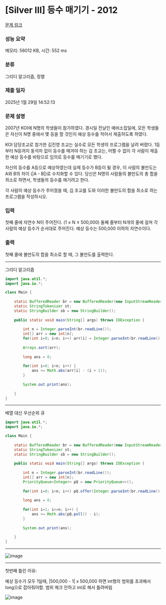 # [Silver III] 등수 매기기 - 2012 

[문제 링크](https://www.acmicpc.net/problem/2012) 

### 성능 요약

메모리: 56012 KB, 시간: 552 ms

### 분류

그리디 알고리즘, 정렬

### 제출 일자

2025년 1월 29일 14:52:13

### 문제 설명

<p>2007년 KOI에 N명의 학생들이 참가하였다. 경시일 전날인 예비소집일에, 모든 학생들은 자신이 N명 중에서 몇 등을 할 것인지 예상 등수를 적어서 제출하도록 하였다.</p>

<p>KOI 담당조교로 참가한 김진영 조교는 실수로 모든 학생의 프로그램을 날려 버렸다. 1등부터 N등까지 동석차 없이 등수를 매겨야 하는 김 조교는, 어쩔 수 없이 각 사람이 제출한 예상 등수를 바탕으로 임의로 등수를 매기기로 했다.</p>

<p>자신의 등수를 A등으로 예상하였는데 실제 등수가 B등이 될 경우, 이 사람의 불만도는 A와 B의 차이 (|A - B|)로 수치화할 수 있다. 당신은 N명의 사람들의 불만도의 총 합을 최소로 하면서, 학생들의 등수를 매기려고 한다.</p>

<p>각 사람의 예상 등수가 주어졌을 때, 김 조교를 도와 이러한 불만도의 합을 최소로 하는 프로그램을 작성하시오.</p>

### 입력 

 <p>첫째 줄에 자연수 N이 주어진다. (1 ≤ N ≤ 500,000) 둘째 줄부터 N개의 줄에 걸쳐 각 사람의 예상 등수가 순서대로 주어진다. 예상 등수는 500,000 이하의 자연수이다.</p>

### 출력 

 <p>첫째 줄에 불만도의 합을 최소로 할 때, 그 불만도를 출력한다.</p>

---

그리디 알고리즘

```java
import java.util.*;
import java.io.*;

class Main {
    
    static BufferedReader br = new BufferedReader(new InputStreamReader(System.in));
    static StringTokenizer st;
    static StringBuilder sb = new StringBuilder();
    
    public static void main(String[] args) throws IOException {
        
        int n = Integer.parseInt(br.readLine());
        int[] arr = new int[n];
        for(int i=0; i<n; i++) arr[i] = Integer.parseInt(br.readLine());
        
        Arrays.sort(arr);
        
        long ans = 0;
        
        for(int i=0; i<n; i++) {
            ans += Math.abs(arr[i] - (i + 1));
        }
        
        System.out.print(ans);
        
    }
}


```

---

배열 대신 우선순위 큐

```java
import java.util.*;
import java.io.*;

class Main {
    
    static BufferedReader br = new BufferedReader(new InputStreamReader(System.in));
    static StringTokenizer st;
    static StringBuilder sb = new StringBuilder();
    
    public static void main(String[] args) throws IOException {
        
        int n = Integer.parseInt(br.readLine());
        int[] arr = new int[n];
        PriorityQueue<Integer> pQ = new PriorityQueue<>();
        
        for(int i=0; i<n; i++) pQ.offer(Integer.parseInt(br.readLine()));
        
        long ans = 0;
        
        for(int i=1; i<=n; i++) {
            ans += Math.abs(pQ.poll() - i);
        }
        
        System.out.print(ans);
        
    }
}


```

---

![image](https://github.com/user-attachments/assets/83911d6f-40c2-4797-9428-ce628d7a924d)

---

첫번째 틀린 이유: 

예상 등수가 모두 1일때, |500,000 - 1| x 500,000 하면 int형의 범위를 초과해서 long으로 잡아줘야함. 범위 체크 안하고 int로 해서 틀려버림

![image](https://github.com/user-attachments/assets/df8bc8ef-28c6-4fd7-b1b8-63d3fc385b0e)

